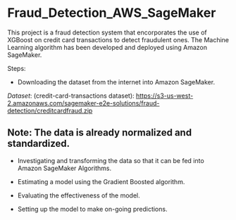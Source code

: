 # Fraud_Detection_AWS_SageMaker
This project is a fraud detection system that encorporates the use of XGBoost on credit card transactions to detect fraudulent ones. The Machine Learning algorithm has been developed and deployed using Amazon SageMaker. 

<!-----------------------> 


Steps: 

- Downloading the dataset from the internet into Amazon SageMaker.  

*Dataset*: (credit-card-transactions dataset): https://s3-us-west-2.amazonaws.com/sagemaker-e2e-solutions/fraud-detection/creditcardfraud.zip
## Note: The data is already normalized and standardized. 

- Investigating and transforming the data so that it can be fed into Amazon SageMaker Algorithms. 


- Estimating a model using the Gradient Boosted algorithm. 



- Evaluating the effectiveness of the model. 


- Setting up the model to make on-going predictions. 

